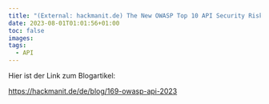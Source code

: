```yaml
---
title: "(External: hackmanit.de) The New OWASP Top 10 API Security Risks 2023 – What Has Changed?"
date: 2023-08-01T01:01:56+01:00
toc: false
images:
tags:
  - API
---
```


Hier ist der Link zum Blogartikel:

https://hackmanit.de/de/blog/169-owasp-api-2023
